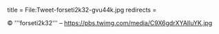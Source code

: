 title = File:Tweet-forseti2k32-gvu44k.jpg
redirects =
>>>>

© '''forseti2k32''' – https://pbs.twimg.com/media/C9X6gdrXYAIluYK.jpg